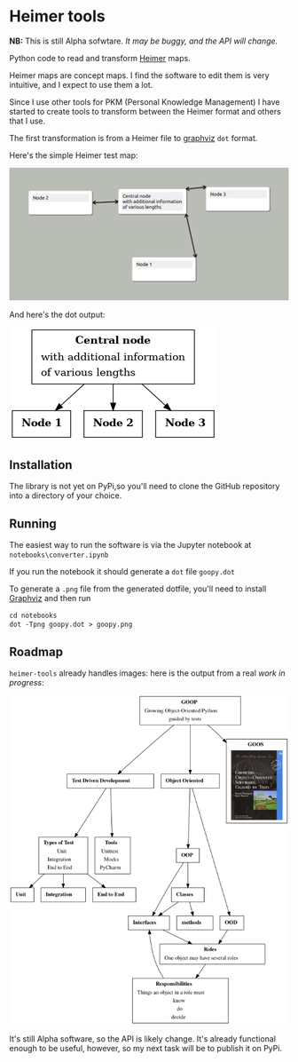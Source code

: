 # Heimer tools

**NB:** This is still Alpha sofwtare. _It may be buggy, and the API will change._

Python code to read and transform [Heimer](https://github.com/juzzlin/Heimer) maps.

Heimer maps are concept maps. I find the software to edit them is very intuitive, and I expect to use them a lot.

Since I use other tools for PKM (Personal Knowledge Management) I have started to create tools to transform between 
the Heimer format and others that I use.

The first transformation is from a Heimer file to [graphviz]() `dot` format.

Here's the simple Heimer test map:

![Heimer](docs/img/test-heimer.png)

And here's the dot output:

![Dot output](docs/img/test-out.png)

## Installation

The library is not yet on PyPi,so you'll need to clone the GitHub repository into a directory of your choice.

## Running

The easiest way to run the software is via the
Jupyter notebook at `notebooks\converter.ipynb`

If you run the notebook it should generate a `dot` file `goopy.dot`

To generate a `.png` file from the generated dotfile,
you'll need to install [Graphviz](https://graphviz.org/)
and then run

```shell
cd notebooks
dot -Tpng goopy.dot > goopy.png
```


## Roadmap

`heimer-tools` already handles images: here is the output from a real *work in progress*:

![GOOPy](docs/img/goop.png)

It's still Alpha software, so the API is likely change.
It's already functional enough to be useful, however,
so my next task will be to publish it on PyPi.
